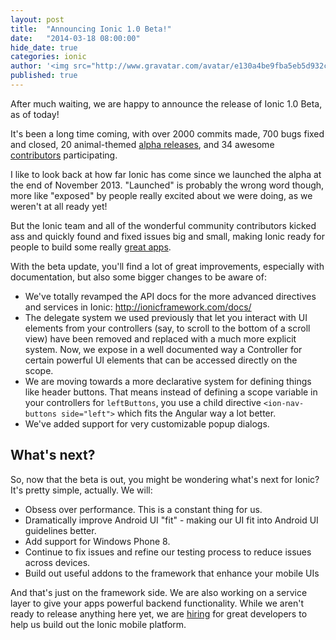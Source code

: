 ```yaml
---
layout: post
title:  "Announcing Ionic 1.0 Beta!"
date:   "2014-03-18 08:00:00"
hide_date: true
categories: ionic
author: '<img src="http://www.gravatar.com/avatar/e130a4be9fba5eb5d932c813fbe3a58d?s=48&amp;d=mm" class="author-icon"><a href="http://twitter.com/maxlynch" target="_blank">@maxlynch</a>'
published: true
---
```


After much waiting, we are happy to announce the release of Ionic 1.0 Beta, as of today!

It's been a long time coming, with over 2000 commits made, 700 bugs fixed and closed, 20 animal-themed [alpha releases](https://github.com/driftyco/ionic/releases), and 34 awesome [contributors](https://github.com/driftyco/ionic/graphs/contributors) participating.

I like to look back at how far Ionic has come since we launched the alpha at the end of November 2013. "Launched" is probably the wrong word though, more like "exposed" by people really excited about we were doing, as we weren't at all ready yet!

But the Ionic team and all of the wonderful community contributors kicked ass and quickly found and fixed issues big and small, making Ionic ready for people to build some really [great apps](ionicframework.com/examples/showcase/).

With the beta update, you'll find a lot of great improvements, especially with documentation, but also some bigger changes to be aware of:

 * We've totally revamped the API docs for the more advanced directives and services in Ionic: http://ionicframework.com/docs/
 * The delegate system we used previously that let you interact with UI elements from your controllers (say, to scroll to the bottom of a scroll view) have been removed and replaced with a much more explicit system. Now, we expose in a well documented way a Controller for certain powerful UI elements that can be accessed directly on the scope.
 * We are moving towards a more declarative system for defining things like header buttons. That means instead of defining a scope variable in your controllers for `leftButtons`, you use a child directive `<ion-nav-buttons side="left">` which fits the Angular way a lot better.
 * We've added support for very customizable popup dialogs.

## What's next?

So, now that the beta is out, you might be wondering what's next for Ionic? It's pretty simple, actually. We will:

 * Obsess over performance. This is a constant thing for us.
 * Dramatically improve Android UI "fit" - making our UI fit into Android UI guidelines better.
 * Add support for Windows Phone 8.
 * Continue to fix issues and refine our testing process to reduce issues across devices.
 * Build out useful addons to the framework that enhance your mobile UIs

And that's just on the framework side. We are also working on a service layer to give your apps powerful backend functionality. While we aren't ready to release anything here yet, we are [hiring](/jobs) for great developers to help us build out the Ionic mobile platform.
